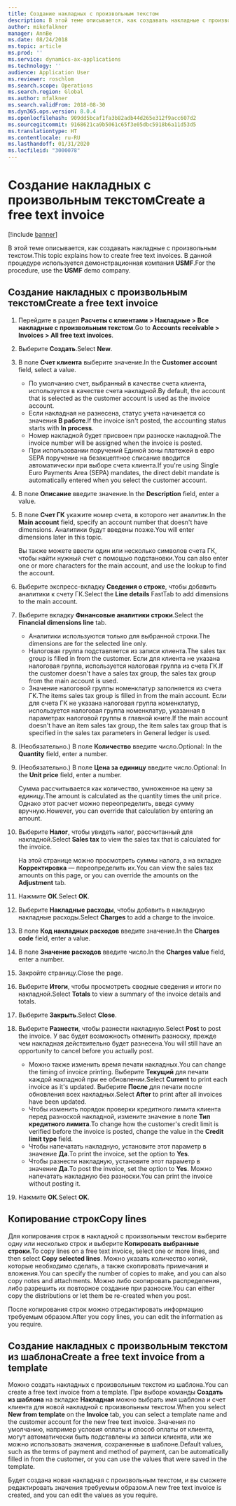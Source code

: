 ```yaml
---
title: Создание накладных с произвольным текстом
description: В этой теме описывается, как создавать накладные с произвольным текстом.
author: mikefalkner
manager: AnnBe
ms.date: 08/24/2018
ms.topic: article
ms.prod: ''
ms.service: dynamics-ax-applications
ms.technology: ''
audience: Application User
ms.reviewer: roschlom
ms.search.scope: Operations
ms.search.region: Global
ms.author: mfalkner
ms.search.validFrom: 2018-08-30
ms.dyn365.ops.version: 8.0.4
ms.openlocfilehash: 909dd5bcaf1fa3b82adb44d265e312f9acc607d2
ms.sourcegitcommit: 9168621ca9b5061c65f3e05dbc5918b6a11d53d5
ms.translationtype: HT
ms.contentlocale: ru-RU
ms.lasthandoff: 01/31/2020
ms.locfileid: "3000078"
---
```

# <a name="create-a-free-text-invoice"></a><span data-ttu-id="a07ca-103">Создание накладных с произвольным текстом</span><span class="sxs-lookup"><span data-stu-id="a07ca-103">Create a free text invoice</span></span>

[!include [banner](../includes/banner.md)]

<span data-ttu-id="a07ca-104">В этой теме описывается, как создавать накладные с произвольным текстом.</span><span class="sxs-lookup"><span data-stu-id="a07ca-104">This topic explains how to create free text invoices.</span></span> <span data-ttu-id="a07ca-105">В данной процедуре используется демонстрационная компания **USMF**.</span><span class="sxs-lookup"><span data-stu-id="a07ca-105">For the procedure, use the **USMF** demo company.</span></span>

## <a name="create-a-free-text-invoice"></a><span data-ttu-id="a07ca-106">Создание накладных с произвольным текстом</span><span class="sxs-lookup"><span data-stu-id="a07ca-106">Create a free text invoice</span></span>

1. <span data-ttu-id="a07ca-107">Перейдите в раздел **Расчеты с клиентами \> Накладные \> Все накладные с произвольным текстом**.</span><span class="sxs-lookup"><span data-stu-id="a07ca-107">Go to **Accounts receivable \> Invoices \> All free text invoices**.</span></span>
2. <span data-ttu-id="a07ca-108">Выберите **Создать**.</span><span class="sxs-lookup"><span data-stu-id="a07ca-108">Select **New**.</span></span>
3. <span data-ttu-id="a07ca-109">В поле **Счет клиента** выберите значение.</span><span class="sxs-lookup"><span data-stu-id="a07ca-109">In the **Customer account** field, select a value.</span></span>

    * <span data-ttu-id="a07ca-110">По умолчанию счет, выбранный в качестве счета клиента, используется в качестве счета накладной.</span><span class="sxs-lookup"><span data-stu-id="a07ca-110">By default, the account that is selected as the customer account is used as the invoice account.</span></span>
    * <span data-ttu-id="a07ca-111">Если накладная не разнесена, статус учета начинается со значения **В работе**.</span><span class="sxs-lookup"><span data-stu-id="a07ca-111">If the invoice isn't posted, the accounting status starts with **In process**.</span></span>
    * <span data-ttu-id="a07ca-112">Номер накладной будет присвоен при разноске накладной.</span><span class="sxs-lookup"><span data-stu-id="a07ca-112">The invoice number will be assigned when the invoice is posted.</span></span>
    * <span data-ttu-id="a07ca-113">При использовании поручений Единой зоны платежей в евро SEPA поручение на безакцептное списание вводится автоматически при выборе счета клиента.</span><span class="sxs-lookup"><span data-stu-id="a07ca-113">If you're using Single Euro Payments Area (SEPA) mandates, the direct debit mandate is automatically entered when you select the customer account.</span></span>

4. <span data-ttu-id="a07ca-114">В поле **Описание** введите значение.</span><span class="sxs-lookup"><span data-stu-id="a07ca-114">In the **Description** field, enter a value.</span></span>
5. <span data-ttu-id="a07ca-115">В поле **Счет ГК** укажите номер счета, в которого нет аналитик.</span><span class="sxs-lookup"><span data-stu-id="a07ca-115">In the **Main account** field, specify an account number that doesn't have dimensions.</span></span> <span data-ttu-id="a07ca-116">Аналитики будут введены позже.</span><span class="sxs-lookup"><span data-stu-id="a07ca-116">You will enter dimensions later in this topic.</span></span>

    <span data-ttu-id="a07ca-117">Вы также можете ввести один или несколько символов счета ГК, чтобы найти нужный счет с помощью подстановки.</span><span class="sxs-lookup"><span data-stu-id="a07ca-117">You can also enter one or more characters for the main account, and use the lookup to find the account.</span></span>

6. <span data-ttu-id="a07ca-118">Выберите экспресс-вкладку **Сведения о строке**, чтобы добавить аналитики к счету ГК.</span><span class="sxs-lookup"><span data-stu-id="a07ca-118">Select the **Line details** FastTab to add dimensions to the main account.</span></span>
7. <span data-ttu-id="a07ca-119">Выберите вкладку **Финансовые аналитики строки**.</span><span class="sxs-lookup"><span data-stu-id="a07ca-119">Select the **Financial dimensions line** tab.</span></span>

    * <span data-ttu-id="a07ca-120">Аналитики используются только для выбранной строки.</span><span class="sxs-lookup"><span data-stu-id="a07ca-120">The dimensions are for the selected line only.</span></span>
    * <span data-ttu-id="a07ca-121">Налоговая группа подставляется из записи клиента.</span><span class="sxs-lookup"><span data-stu-id="a07ca-121">The sales tax group is filled in from the customer.</span></span> <span data-ttu-id="a07ca-122">Если для клиента не указана налоговая группа, используется налоговая группа из счета ГК.</span><span class="sxs-lookup"><span data-stu-id="a07ca-122">If the customer doesn't have a sales tax group, the sales tax group from the main account is used.</span></span>
    * <span data-ttu-id="a07ca-123">Значение налоговой группы номенклатур заполняется из счета ГК.</span><span class="sxs-lookup"><span data-stu-id="a07ca-123">The items sales tax group is filled in from the main account.</span></span> <span data-ttu-id="a07ca-124">Если для счета ГК не указана налоговая группа номенклатур, используется налоговая группа номенклатур, указанная в параметрах налоговой группы в главной книге.</span><span class="sxs-lookup"><span data-stu-id="a07ca-124">If the main account doesn't have an item sales tax group, the item sales tax group that is specified in the sales tax parameters in General ledger is used.</span></span>

8. <span data-ttu-id="a07ca-125">(Необязательно.) В поле **Количество** введите число.</span><span class="sxs-lookup"><span data-stu-id="a07ca-125">Optional: In the **Quantity** field, enter a number.</span></span>
9. <span data-ttu-id="a07ca-126">(Необязательно.) В поле **Цена за единицу** введите число.</span><span class="sxs-lookup"><span data-stu-id="a07ca-126">Optional: In the **Unit price** field, enter a number.</span></span>

    <span data-ttu-id="a07ca-127">Сумма рассчитывается как количество, умноженное на цену за единицу.</span><span class="sxs-lookup"><span data-stu-id="a07ca-127">The amount is calculated as the quantity times the unit price.</span></span> <span data-ttu-id="a07ca-128">Однако этот расчет можно переопределить, введя сумму вручную.</span><span class="sxs-lookup"><span data-stu-id="a07ca-128">However, you can override that calculation by entering an amount.</span></span>

10. <span data-ttu-id="a07ca-129">Выберите **Налог**, чтобы увидеть налог, рассчитанный для накладной.</span><span class="sxs-lookup"><span data-stu-id="a07ca-129">Select **Sales tax** to view the sales tax that is calculated for the invoice.</span></span>

    <span data-ttu-id="a07ca-130">На этой странице можно просмотреть суммы налога, а на вкладке **Корректировка** — переопределить их.</span><span class="sxs-lookup"><span data-stu-id="a07ca-130">You can view the sales tax amounts on this page, or you can override the amounts on the **Adjustment** tab.</span></span>

11. <span data-ttu-id="a07ca-131">Нажмите **ОК**.</span><span class="sxs-lookup"><span data-stu-id="a07ca-131">Select **OK**.</span></span>
12. <span data-ttu-id="a07ca-132">Выберите **Накладные расходы**, чтобы добавить в накладную накладные расходы.</span><span class="sxs-lookup"><span data-stu-id="a07ca-132">Select **Charges** to add a charge to the invoice.</span></span>
13. <span data-ttu-id="a07ca-133">В поле **Код накладных расходов** введите значение.</span><span class="sxs-lookup"><span data-stu-id="a07ca-133">In the **Charges code** field, enter a value.</span></span>
14. <span data-ttu-id="a07ca-134">В поле **Значение расходов** введите число.</span><span class="sxs-lookup"><span data-stu-id="a07ca-134">In the **Charges value** field, enter a number.</span></span>
15. <span data-ttu-id="a07ca-135">Закройте страницу.</span><span class="sxs-lookup"><span data-stu-id="a07ca-135">Close the page.</span></span>
16. <span data-ttu-id="a07ca-136">Выберите **Итоги**, чтобы просмотреть сводные сведения и итоги по накладной.</span><span class="sxs-lookup"><span data-stu-id="a07ca-136">Select **Totals** to view a summary of the invoice details and totals.</span></span>
17. <span data-ttu-id="a07ca-137">Выберите **Закрыть**.</span><span class="sxs-lookup"><span data-stu-id="a07ca-137">Select **Close**.</span></span>
18. <span data-ttu-id="a07ca-138">Выберите **Разнести**, чтобы разнести накладную.</span><span class="sxs-lookup"><span data-stu-id="a07ca-138">Select **Post** to post the invoice.</span></span> <span data-ttu-id="a07ca-139">У вас будет возможность отменить разноску, прежде чем накладная действительно будет разнесена.</span><span class="sxs-lookup"><span data-stu-id="a07ca-139">You will still have an opportunity to cancel before you actually post.</span></span>

    * <span data-ttu-id="a07ca-140">Можно также изменить время печати накладных.</span><span class="sxs-lookup"><span data-stu-id="a07ca-140">You can change the timing of invoice printing.</span></span> <span data-ttu-id="a07ca-141">Выберите **Текущий** для печати каждой накладной при ее обновлении.</span><span class="sxs-lookup"><span data-stu-id="a07ca-141">Select **Current** to print each invoice as it's updated.</span></span> <span data-ttu-id="a07ca-142">Выберите **После** для печати после обновления всех накладных.</span><span class="sxs-lookup"><span data-stu-id="a07ca-142">Select **After** to print after all invoices have been updated.</span></span>
    * <span data-ttu-id="a07ca-143">Чтобы изменить порядок проверки кредитного лимита клиента перед разноской накладной, измените значение в поле **Тип кредитного лимита**.</span><span class="sxs-lookup"><span data-stu-id="a07ca-143">To change how the customer's credit limit is verified before the invoice is posted, change the value in the **Credit limit type** field.</span></span>
    * <span data-ttu-id="a07ca-144">Чтобы напечатать накладную, установите этот параметр в значение **Да**.</span><span class="sxs-lookup"><span data-stu-id="a07ca-144">To print the invoice, set the option to **Yes**.</span></span>
    * <span data-ttu-id="a07ca-145">Чтобы разнести накладную, установите этот параметр в значение **Да**.</span><span class="sxs-lookup"><span data-stu-id="a07ca-145">To post the invoice, set the option to **Yes**.</span></span> <span data-ttu-id="a07ca-146">Можно напечатать накладную без разноски.</span><span class="sxs-lookup"><span data-stu-id="a07ca-146">You can print the invoice without posting it.</span></span>

19. <span data-ttu-id="a07ca-147">Нажмите **ОК**.</span><span class="sxs-lookup"><span data-stu-id="a07ca-147">Select **OK**.</span></span>

## <a name="copy-lines"></a><span data-ttu-id="a07ca-148">Копирование строк</span><span class="sxs-lookup"><span data-stu-id="a07ca-148">Copy lines</span></span>
<span data-ttu-id="a07ca-149">Для копирования строк в накладной с произвольным текстом выберите одну или несколько строк и выберите **Копировать выбранные строки**.</span><span class="sxs-lookup"><span data-stu-id="a07ca-149">To copy lines on a free text invoice, select one or more lines, and then select **Copy selected lines**.</span></span> <span data-ttu-id="a07ca-150">Можно указать количество копий, которые необходимо сделать, а также скопировать примечания и вложения.</span><span class="sxs-lookup"><span data-stu-id="a07ca-150">You can specify the number of copies to make, and you can also copy notes and attachments.</span></span> <span data-ttu-id="a07ca-151">Можно либо скопировать распределения, либо разрешить их повторное создание при разноске.</span><span class="sxs-lookup"><span data-stu-id="a07ca-151">You can either copy the distributions or let them be re-created when you post.</span></span>

<span data-ttu-id="a07ca-152">После копирования строк можно отредактировать информацию требуемым образом.</span><span class="sxs-lookup"><span data-stu-id="a07ca-152">After you copy lines, you can edit the information as you require.</span></span>

## <a name="create-a-free-text-invoice-from-a-template"></a><span data-ttu-id="a07ca-153">Создание накладных с произвольным текстом из шаблона</span><span class="sxs-lookup"><span data-stu-id="a07ca-153">Create a free text invoice from a template</span></span>
<span data-ttu-id="a07ca-154">Можно создать накладных с произвольным текстом из шаблона.</span><span class="sxs-lookup"><span data-stu-id="a07ca-154">You can create a free text invoice from a template.</span></span> <span data-ttu-id="a07ca-155">При выборе команды **Создать из шаблона** на вкладке **Накладная** можно выбрать имя шаблона и счет клиента для новой накладной с произвольным текстом.</span><span class="sxs-lookup"><span data-stu-id="a07ca-155">When you select **New from template** on the **Invoice** tab, you can select a template name and the customer account for the new free text invoice.</span></span> <span data-ttu-id="a07ca-156">Значения по умолчанию, например условия оплаты и способ оплаты от клиента, могут автоматически быть подставлены из записи клиента, или же можно использовать значения, сохраненные в шаблоне.</span><span class="sxs-lookup"><span data-stu-id="a07ca-156">Default values, such as the terms of payment and method of payment, can be automatically filled in from the customer, or you can use the values that were saved in the template.</span></span>

<span data-ttu-id="a07ca-157">Будет создана новая накладная с произвольным текстом, и вы сможете редактировать значения требуемым образом.</span><span class="sxs-lookup"><span data-stu-id="a07ca-157">A new free text invoice is created, and you can edit the values as you require.</span></span>
